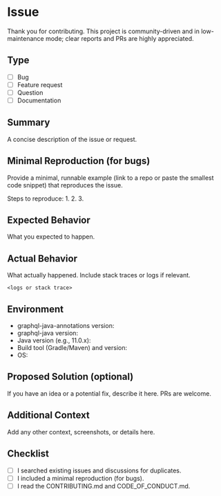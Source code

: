 # Issue

Thank you for contributing. This project is community-driven and in low-maintenance mode; clear reports and PRs are highly appreciated.

## Type
- [ ] Bug
- [ ] Feature request
- [ ] Question
- [ ] Documentation

## Summary
A concise description of the issue or request.

## Minimal Reproduction (for bugs)
Provide a minimal, runnable example (link to a repo or paste the smallest code snippet) that reproduces the issue.

Steps to reproduce:
1.
2.
3.

## Expected Behavior
What you expected to happen.

## Actual Behavior
What actually happened. Include stack traces or logs if relevant.

```
<logs or stack trace>
```

## Environment
- graphql-java-annotations version: 
- graphql-java version: 
- Java version (e.g., 11.0.x): 
- Build tool (Gradle/Maven) and version: 
- OS:

## Proposed Solution (optional)
If you have an idea or a potential fix, describe it here. PRs are welcome.

## Additional Context
Add any other context, screenshots, or details here.

## Checklist
- [ ] I searched existing issues and discussions for duplicates.
- [ ] I included a minimal reproduction (for bugs).
- [ ] I read the CONTRIBUTING.md and CODE_OF_CONDUCT.md.
